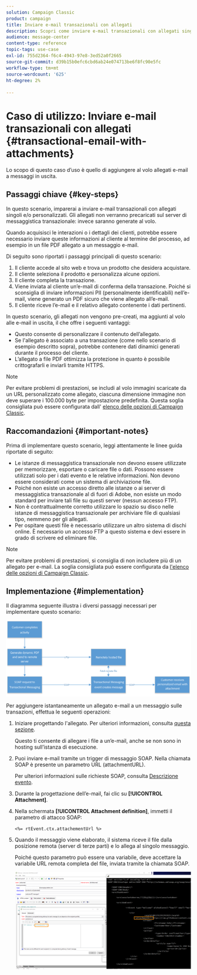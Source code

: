 ```yaml
---
solution: Campaign Classic
product: campaign
title: Inviare e-mail transazionali con allegati
description: Scopri come inviare e-mail transazionali con allegati singoli e/o personalizzati utilizzando Adobe Campaign Classic.
audience: message-center
content-type: reference
topic-tags: use-case
exl-id: 755d2364-f6c4-4943-97e8-3ed52a0f2665
source-git-commit: d39b15b0efc6cbd6ab24e074713be6f8fc90e5fc
workflow-type: tm+mt
source-wordcount: '625'
ht-degree: 2%

---
```


# Caso di utilizzo: Inviare e-mail transazionali con allegati {#transactional-email-with-attachments}

Lo scopo di questo caso d’uso è quello di aggiungere al volo allegati e-mail a messaggi in uscita.

## Passaggi chiave {#key-steps}

In questo scenario, imparerai a inviare e-mail transazionali con allegati singoli e/o personalizzati. Gli allegati non verranno precaricati sul server di messaggistica transazionale: invece saranno generate al volo.

Quando acquisisci le interazioni o i dettagli dei clienti, potrebbe essere necessario inviare queste informazioni al cliente al termine del processo, ad esempio in un file PDF allegato a un messaggio e-mail.

Di seguito sono riportati i passaggi principali di questo scenario:

1. Il cliente accede al sito web e trova un prodotto che desidera acquistare.
1. Il cliente seleziona il prodotto e personalizza alcune opzioni.
1. Il cliente completa la transazione.
1. Viene inviata al cliente un’e-mail di conferma della transazione. Poiché si sconsiglia di inviare informazioni PII (personalmente identificabili) nell’e-mail, viene generato un PDF sicuro che viene allegato all’e-mail.
1. Il cliente riceve l’e-mail e il relativo allegato contenente i dati pertinenti.

In questo scenario, gli allegati non vengono pre-creati, ma aggiunti al volo alle e-mail in uscita, il che offre i seguenti vantaggi:

* Questo consente di personalizzare il contenuto dell’allegato.
* Se l&#39;allegato è associato a una transazione (come nello scenario di esempio descritto sopra), potrebbe contenere dati dinamici generati durante il processo del cliente.
* L’allegato a file PDF ottimizza la protezione in quanto è possibile crittografarli e inviarli tramite HTTPS.

>[!NOTE]
>
>Per evitare problemi di prestazioni, se includi al volo immagini scaricate da un URL personalizzato come allegato, ciascuna dimensione immagine non deve superare i 100.000 byte per impostazione predefinita. Questa soglia consigliata può essere configurata dall&#39; [elenco delle opzioni di Campaign Classic](../../installation/using/configuring-campaign-options.md#delivery).

## Raccomandazioni {#important-notes}

Prima di implementare questo scenario, leggi attentamente le linee guida riportate di seguito:

* Le istanze di messaggistica transazionale non devono essere utilizzate per memorizzare, esportare o caricare file o dati. Possono essere utilizzati solo per i dati evento e le relative informazioni. Non devono essere considerati come un sistema di archiviazione file.
* Poiché non esiste un accesso diretto alle istanze o ai server di messaggistica transazionale al di fuori di Adobe, non esiste un modo standard per inviare tali file su questi server (nessun accesso FTP).
* Non è contrattualmente corretto utilizzare lo spazio su disco nelle istanze di messaggistica transazionale per archiviare file di qualsiasi tipo, nemmeno per gli allegati.
* Per ospitare questi file è necessario utilizzare un altro sistema di dischi online. È necessario un accesso FTP a questo sistema e devi essere in grado di scrivere ed eliminare file.

>[!NOTE]
>
>Per evitare problemi di prestazioni, si consiglia di non includere più di un allegato per e-mail. La soglia consigliata può essere configurata da [l&#39;elenco delle opzioni di Campaign Classic](../../installation/using/configuring-campaign-options.md#delivery).

## Implementazione {#implementation}

Il diagramma seguente illustra i diversi passaggi necessari per implementare questo scenario:

![](assets/message-center-uc1.png)

Per aggiungere istantaneamente un allegato e-mail a un messaggio sulle transazioni, effettua le seguenti operazioni:

1. Iniziare progettando l&#39;allegato. Per ulteriori informazioni, consulta [questa sezione](../../delivery/using/attaching-files.md#attach-a-personalized-file).

   Questo ti consente di allegare i file a un’e-mail, anche se non sono in hosting sull’istanza di esecuzione.

1. Puoi inviare e-mail tramite un trigger di messaggio SOAP. Nella chiamata SOAP è presente un parametro URL (attachmentURL).

   Per ulteriori informazioni sulle richieste SOAP, consulta [Descrizione evento](../../message-center/using/event-description.md).

1. Durante la progettazione dell’e-mail, fai clic su **[!UICONTROL Attachment]**.

1. Nella schermata **[!UICONTROL Attachment definition]**, immetti il parametro di attacco SOAP:

   ```
   <%= rtEvent.ctx.attachementUrl %>
   ```

1. Quando il messaggio viene elaborato, il sistema riceve il file dalla posizione remota (server di terze parti) e lo allega al singolo messaggio.

   Poiché questo parametro può essere una variabile, deve accettare la variabile URL remota completa del file, inviata tramite la chiamata SOAP.

   ![](assets/message-center-uc2.png)
